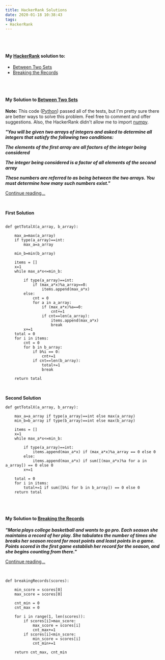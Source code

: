 ```yaml
---
title: HackerRank Solutions
date: 2020-01-18 10:38:43
tags:
- HackerRank
---
```


<br>
<br>
 

<h4>My <a href="https://www.hackerrank.com/challenges/between-two-sets/problem">HackerRank</a> solution to:</h4>

<ul>
<li> <a href = "#BetweenTwoSets">Between Two Sets</a></li>
<li> <a href = "#BreakingTheRecords">Breaking the Records</a></li>
</ul>

<br>
<br>

<h4><a id="BetweenTwoSets">My Solution to <a href="https://www.hackerrank.com/challenges/between-two-sets/problem">Between Two Sets</a></h4>


<strong>Note:</strong> This code ([Python](https://www.python.org/)) passed all of the tests, but I'm pretty sure there are better ways to solve this problem. Feel free to comment and offer suggestions. Also, the HackerRank didn't allow me to import [numpy](https://numpy.org/).


<strong><i>"You will be given two arrays of integers and asked to determine all integers that satisfy the following two conditions:

The elements of the first array are all factors of the integer being considered 

The integer being considered is a factor of all elements of the second array

These numbers are referred to as being between the two arrays. You must determine how many such numbers exist."</i></strong>

[Continue reading...](https://www.hackerrank.com/challenges/between-two-sets/problem)


<br>

<strong>First Solution</strong>

```

def getTotalX(a_array, b_array):

    max_a=max(a_array)
    if type(a_array)==int: 
        max_a=a_array
     
    min_b=min(b_array)
    
    items = [] 
    x=1
    while max_a*x<=min_b: 
        
        if type(a_array)==int:
            if (max_a*x)%a_array==0:
                items.append(max_a*x)
        else:
            cnt = 0
            for a in a_array: 
                if (max_a*x)%a==0:
                    cnt+=1
                if cnt==len(a_array):
                    items.append(max_a*x)
                    break
        x+=1
    total = 0 
    for i in items: 
        cnt = 0 
        for b in b_array: 
            if b%i == 0:
                cnt+=1
            if cnt==len(b_array):
                total+=1
                break

    return total

```

<br>

<strong> Second Solution </strong>
```
def getTotalX(a_array, b_array):

    max_a=a_array if type(a_array)==int else max(a_array)
    min_b=b_array if type(b_array)==int else max(b_array)

    items = [] 
    x=1
    while max_a*x<=min_b: 

        if type(a_array)==int:
            items.append(max_a*x) if (max_a*x)%a_array == 0 else 0  
        else:
            items.append(max_a*x) if sum([(max_a*x)%a for a in a_array]) == 0 else 0
        x+=1
        
    total = 0 
    for i in items: 
        total+=1 if sum([b%i for b in b_array]) == 0 else 0
    return total

```

<br>
<br>

<h4><a id="BreakingTheRecords">My Solution to <a href="https://www.hackerrank.com/challenges/breaking-best-and-worst-records/problem">Breaking the Records</a></h4>


<strong><i>"Maria plays college basketball and wants to go pro. Each season she maintains a record of her play. She tabulates the number of times she breaks her season record for most points and least points in a game. Points scored in the first game establish her record for the season, and she begins counting from there."</i></strong>

[Continue reading...](https://www.hackerrank.com/challenges/breaking-best-and-worst-records/problem)


<br>

```
def breakingRecords(scores):

    min_score = scores[0]
    max_score = scores[0]

    cnt_min = 0
    cnt_max = 0 

    for i in range(1, len(scores)):
        if scores[i]>max_score:
            max_score = scores[i]
            cnt_max+=1
        if scores[i]<min_score:
            min_score = scores[i]
            cnt_min+=1
            
    return cnt_max, cnt_min
```


<br>
<br>

